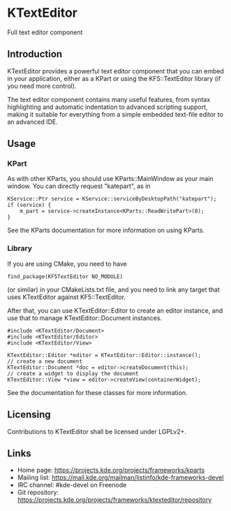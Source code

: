 # KTextEditor

Full text editor component

## Introduction

KTextEditor provides a powerful text editor component that you can embed in your
application, either as a KPart or using the KF5::TextEditor library (if you need
more control).

The text editor component contains many useful features, from syntax
highlighting and automatic indentation to advanced scripting support, making it
suitable for everything from a simple embedded text-file editor to an advanced
IDE.

## Usage

### KPart

As with other KParts, you should use KParts::MainWindow as your main window.
You can directly request "katepart", as in

    KService::Ptr service = KService::serviceByDesktopPath("katepart");
    if (service) {
        m_part = service->createInstance<KParts::ReadWritePart>(0);
    }

See the KParts documentation for more information on using KParts.

### Library

If you are using CMake, you need to have

    find_package(KF5TextEditor NO_MODULE)

(or similar) in your CMakeLists.txt file, and you need to link any target that
uses KTextEditor against KF5::TextEditor.

After that, you can use KTextEditor::Editor to create an editor instance, and
use that to manage KTextEditor::Document instances.

    #include <KTextEditor/Document>
    #include <KTextEditor/Editor>
    #include <KTextEditor/View>
    
    KTextEditor::Editor *editor = KTextEditor::Editor::instance();
    // create a new document
    KTextEditor::Document *doc = editor->createDocument(this);
    // create a widget to display the document
    KTextEditor::View *view = editor->createView(containerWidget);

See the documentation for these classes for more information.

## Licensing

Contributions to KTextEditor shall be licensed under LGPLv2+.

## Links

- Home page: <https://projects.kde.org/projects/frameworks/kparts>
- Mailing list: <https://mail.kde.org/mailman/listinfo/kde-frameworks-devel>
- IRC channel: #kde-devel on Freenode
- Git repository: <https://projects.kde.org/projects/frameworks/ktexteditor/repository>

